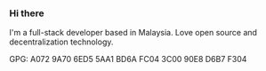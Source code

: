 ### Hi there

I'm a full-stack developer based in Malaysia.
Love open source and decentralization technology.

GPG: A072 9A70 6ED5 5AA1 BD6A  FC04 3C00 90E8 D6B7 F304
<!--
**codewithgun/codewithgun** is a ✨ _special_ ✨ repository because its `README.md` (this file) appears on your GitHub profile.

Here are some ideas to get you started:

- 🔭 I’m currently working on ...
- 🌱 I’m currently learning ...
- 👯 I’m looking to collaborate on ...
- 🤔 I’m looking for help with ...
- 💬 Ask me about ...
- 📫 How to reach me: ...
- 😄 Pronouns: ...
- ⚡ Fun fact: ...
-->
